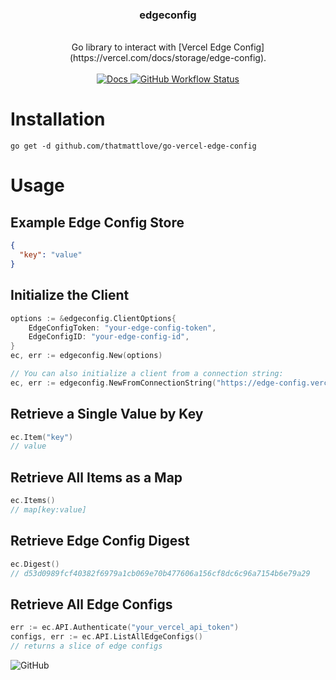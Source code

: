<div align="center">
    <h3>edgeconfig</h3>
    <br/>
    Go library to interact with [Vercel Edge Config](https://vercel.com/docs/storage/edge-config).
    <br/>
    <br/>
    <a href="https://pkg.go.dev/github.com/thatmattlove/go-vercel-edge-config">
        <img alt="Docs" src="https://img.shields.io/badge/godoc-reference-007D9C.svg?style=for-the-badge">
    </a>
    <a href="https://github.com/thatmattlove/go-vercel-edge-config/actions/workflows/test.yml">
        <img alt="GitHub Workflow Status" src="https://img.shields.io/github/actions/workflow/status/thatmattlove/go-vercel-edge-config/test?style=for-the-badge">
    </a>
</div>

# Installation

```
go get -d github.com/thatmattlove/go-vercel-edge-config
```

# Usage

## Example Edge Config Store
```json
{
  "key": "value"
}
```

## Initialize the Client
```go
options := &edgeconfig.ClientOptions{
    EdgeConfigToken: "your-edge-config-token",
    EdgeConfigID: "your-edge-config-id",
}
ec, err := edgeconfig.New(options)

// You can also initialize a client from a connection string:
ec, err := edgeconfig.NewFromConnectionString("https://edge-config.vercel.com/your_edge_config_id_here?token=your_edge_config_read_access_token_here")
```

## Retrieve a Single Value by Key

```go
ec.Item("key")
// value
```

## Retrieve All Items as a Map

```go
ec.Items()
// map[key:value]
```

## Retrieve Edge Config Digest

```go
ec.Digest()
// d53d0989fcf40382f6979a1cb069e70b477606a156cf8dc6c96a7154b6e79a29
```

## Retrieve All Edge Configs

```go
err := ec.API.Authenticate("your_vercel_api_token")
configs, err := ec.API.ListAllEdgeConfigs()
// returns a slice of edge configs
```

![GitHub](https://img.shields.io/github/license/thatmattlove/go-vercel-edge-config?color=000&style=for-the-badge)